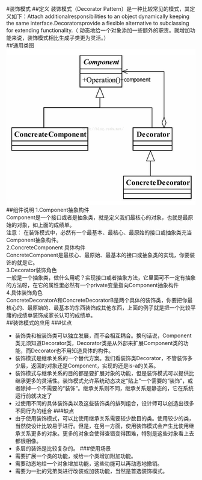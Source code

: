 #装饰模式
##定义
装饰模式（Decorator Pattern）是一种比较常见的模式，其定义如下：Attach additionalresponsibilities to an object dynamically keeping the same interface.Decoratorsprovide a flexible alternative to subclassing for extending functionality.（ 动态地给一个对象添加一些额外的职责。就增加功能来说，装饰模式相比生成子类更为灵活。）  
##通用类图
![constructor](./decorator1.jpg)
##组件说明
1.Component抽象构件  
Component是一个接口或者是抽象类，就是定义我们最核心的对象，也就是最原始的对象，如上面的成绩单。  
注意： 在装饰模式中，必然有一个最基本、最核心、最原始的接口或抽象类充当Component抽象构件。  
2.ConcreteComponent 具体构件  
ConcreteComponent是最核心、最原始、最基本的接口或抽象类的实现，你要装饰的就是它。  
3.Decorator装饰角色  
一般是一个抽象类，做什么用呢？实现接口或者抽象方法，它里面可不一定有抽象的方法呀，在它的属性里必然有一个private变量指向Component抽象构件  
4.具体装饰角色  
ConcreteDecoratorA和ConcreteDecoratorB是两个具体的装饰类，你要把你最核心的、最原始的、最基本的东西装饰成其他东西，上面的例子就是把一个比较平庸的成绩单装饰成家长认可的成绩单。  
##装饰模式的应用
###优点
- 装饰类和被装饰类可以独立发展，而不会相互耦合。换句话说，Component类无须知道Decorator类，Decorator类是从外部来扩展Component类的功能，而Decorator也不用知道具体的构件。
- 装饰模式是继承关系的一个替代方案。我们看装饰类Decorator，不管装饰多少层，返回的对象还是Component，实现的还是is-a的关系。
- 装饰模式与继承关系的目的都是要扩展对象的功能，但是装饰模式可以提供比继承更多的灵活性。装饰模式允许系统动态决定“贴上”一个需要的“装饰”，或者除掉一个不需要的“装饰”。继承关系则不同，继承关系是静态的，它在系统运行前就决定了
- 过使用不同的具体装饰类以及这些装饰类的排列组合，设计师可以创造出很多不同行为的组合
###缺点
- 由于使用装饰模式，可以比使用继承关系需要较少数目的类。使用较少的类，当然使设计比较易于进行。但是，在另一方面，使用装饰模式会产生比使用继承关系更多的对象。更多的对象会使得查错变得困难，特别是这些对象看上去都很相像。
- 多层的装饰是比较复杂的。
###使用场景
- 需要扩展一个类的功能，或给一个类增加附加功能。
- 需要动态地给一个对象增加功能，这些功能可以再动态地撤销。
- 需要为一批的兄弟类进行改装或加装功能，当然是首选装饰模式。
